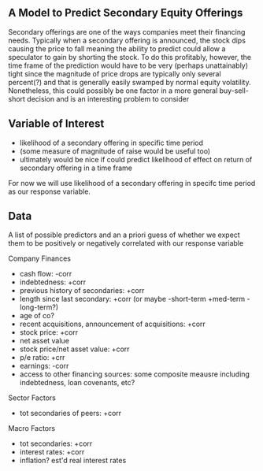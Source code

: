 ## A Model to Predict Secondary Equity Offerings

Secondary offerings are one of the ways companies meet their financing needs.  Typically when a secondary offering is announced, the stock dips causing the price to fall meaning the ability to predict could allow a speculator to gain by shorting the stock.  To do this profitably, however, the time frame of the prediction would have to be very (perhaps unattainably) tight since the magnitude of price drops are typically only several percent(?) and that is generally easily swamped by normal equity volatility.  Nonetheless, this could possibly be one factor in a more general buy-sell-short decision and is an interesting problem to consider

## Variable of Interest

- likelihood of a secondary offering in specific time period
- (some measure of magnitude of raise would be useful too)
- ultimately would be nice if could predict likelihood of effect on return of secondary offering in a time frame

For now we will use likelihood of a secondary offering in specifc time period as our response variable.

## Data

A list of possible predictors and an a priori guess of whether we expect them to be positively or negatively correlated
with our response variable

Company Finances
- cash flow: -corr
- indebtedness:  +corr
- previous history of secondaries: +corr
- length since last secondary: +corr (or maybe -short-term +med-term -long-term?)
- age of co?
- recent acquisitions, announcement of acquisitions: +corr
- stock price: +corr
- net asset value
- stock price/net asset value: +corr
- p/e ratio: +crr
- earnings: -corr
- access to other financing sources: some composite meausre including indebtedness, loan covenants, etc?

Sector Factors
- tot secondaries of peers: +corr

Macro Factors
- tot secondaries: +corr
- interest rates: +corr
- inflation? est'd real interest rates


